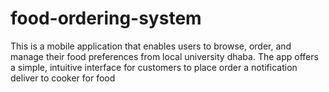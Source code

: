 # food-ordering-system
This is a mobile application that enables users to browse, order, and manage their food preferences from local university dhaba. The app offers a simple, intuitive interface for customers to place order  a notification deliver to cooker for food 
